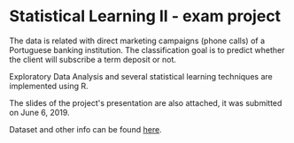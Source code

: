 # Statistical Learning II - exam project


The data is related with direct marketing campaigns (phone calls) of a Portuguese banking institution. 
The classification goal is to predict whether the client will subscribe a term deposit or not.

Exploratory Data Analysis and several statistical learning techniques are implemented using R. 

The slides of the project's presentation are also attached, it was submitted on June 6, 2019.

Dataset and other info can be found [here](https://archive.ics.uci.edu/ml/datasets/Bank+Marketing).
